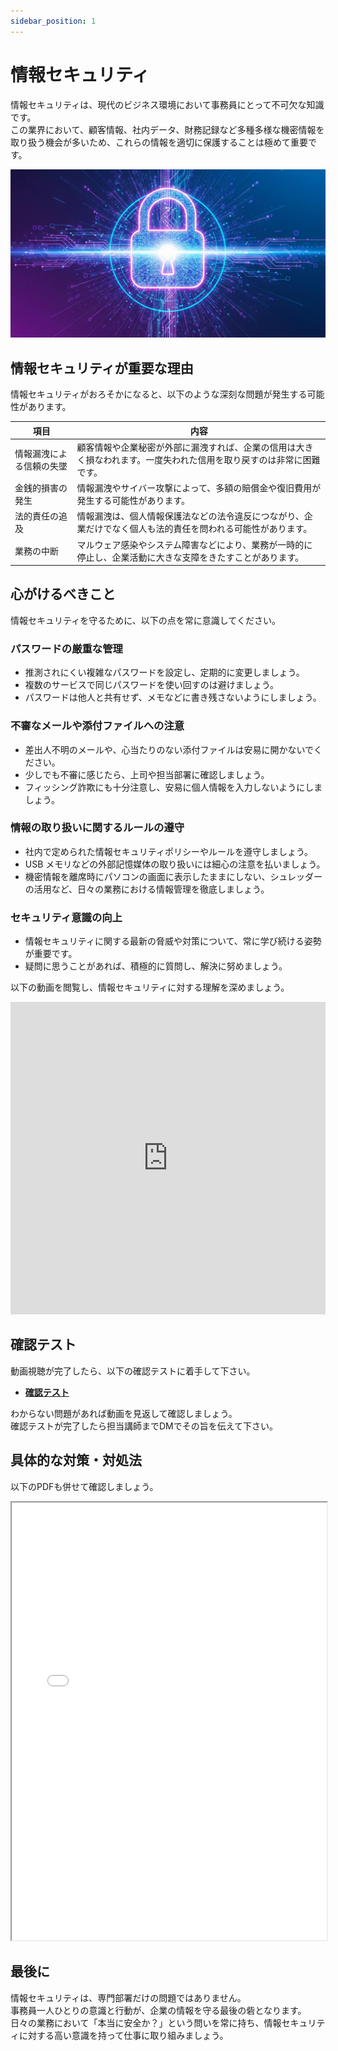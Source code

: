```yaml
---
sidebar_position: 1
---
```


# 情報セキュリティ

情報セキュリティは、現代のビジネス環境において事務員にとって不可欠な知識です。  
この業界において、顧客情報、社内データ、財務記録など多種多様な機密情報を取り扱う機会が多いため、これらの情報を適切に保護することは極めて重要です。

![img](./img/security.png)

## 情報セキュリティが重要な理由

情報セキュリティがおろそかになると、以下のような深刻な問題が発生する可能性があります。

| 項目                     | 内容                                                                                                                 |
| ------------------------ | -------------------------------------------------------------------------------------------------------------------- |
| 情報漏洩による信頼の失墜 | 顧客情報や企業秘密が外部に漏洩すれば、企業の信用は大きく損なわれます。一度失われた信用を取り戻すのは非常に困難です。 |
| 金銭的損害の発生         | 情報漏洩やサイバー攻撃によって、多額の賠償金や復旧費用が発生する可能性があります。                                   |
| 法的責任の追及           | 情報漏洩は、個人情報保護法などの法令違反につながり、企業だけでなく個人も法的責任を問われる可能性があります。         |
| 業務の中断               | マルウェア感染やシステム障害などにより、業務が一時的に停止し、企業活動に大きな支障をきたすことがあります。           |

## 心がけるべきこと

情報セキュリティを守るために、以下の点を常に意識してください。

### パスワードの厳重な管理

- 推測されにくい複雑なパスワードを設定し、定期的に変更しましょう。
- 複数のサービスで同じパスワードを使い回すのは避けましょう。
- パスワードは他人と共有せず、メモなどに書き残さないようにしましょう。

### 不審なメールや添付ファイルへの注意

- 差出人不明のメールや、心当たりのない添付ファイルは安易に開かないでください。
- 少しでも不審に感じたら、上司や担当部署に確認しましょう。
- フィッシング詐欺にも十分注意し、安易に個人情報を入力しないようにしましょう。

### 情報の取り扱いに関するルールの遵守

- 社内で定められた情報セキュリティポリシーやルールを遵守しましょう。
- USB メモリなどの外部記憶媒体の取り扱いには細心の注意を払いましょう。
- 機密情報を離席時にパソコンの画面に表示したままにしない、シュレッダーの活用など、日々の業務における情報管理を徹底しましょう。

### セキュリティ意識の向上

- 情報セキュリティに関する最新の脅威や対策について、常に学び続ける姿勢が重要です。
- 疑問に思うことがあれば、積極的に質問し、解決に努めましょう。

以下の動画を閲覧し、情報セキュリティに対する理解を深めましょう。


<iframe width="100%" height="500px" src="https://www.youtube.com/embed/utJlxUNlemE?si=eHS7AcLVtLfeJHk8" title="YouTube video player" frameBorder="0" allow="accelerometer; autoplay; clipboard-write; encrypted-media; gyroscope; picture-in-picture; web-share" referrerPolicy="strict-origin-when-cross-origin" allowFullScreen="true"></iframe>

## 確認テスト
動画視聴が完了したら、以下の確認テストに着手して下さい。

- [**確認テスト**](https://forms.gle/85p1MPr8WqXTh69v8)

わからない問題があれば動画を見返して確認しましょう。  
確認テストが完了したら担当講師までDMでその旨を伝えて下さい。


## 具体的な対策・対処法
以下のPDFも併せて確認しましょう。

<iframe src="/eightbit-saurus/assets/files/%E6%83%85%E5%A0%B1%E3%82%BB%E3%82%AD%E3%83%A5%E3%83%AA%E3%83%86%E3%82%A3%E7%A0%94%E4%BF%AE%E7%94%A8%E8%B3%87%E6%96%99-5461e502cb473a83756ae783e060ed70.pdf" width="100%" height="700px" >
</iframe>



## 最後に

情報セキュリティは、専門部署だけの問題ではありません。  
事務員一人ひとりの意識と行動が、企業の情報を守る最後の砦となります。  
日々の業務において「本当に安全か？」という問いを常に持ち、情報セキュリティに対する高い意識を持って仕事に取り組みましょう。  


